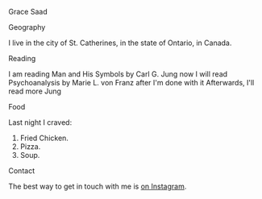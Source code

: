 Grace Saad

 Geography

I live in the city of St. Catherines, in the state of Ontario, in Canada.

 Reading

I am reading Man and His Symbols by Carl G. Jung now
I will read Psychoanalysis by Marie L. von Franz after I'm done with it
Afterwards, I'll read more Jung

 Food

Last night I craved:

1. Fried Chicken.
2. Pizza.
3. Soup.

 Contact

The best way to get in touch with me is [on Instagram](https://www.instagram.com/gs1.01/).

